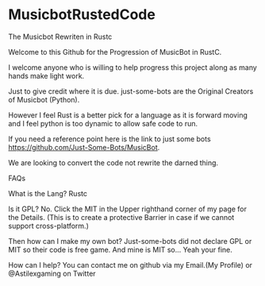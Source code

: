 # MusicbotRustedCode
The Musicbot Rewriten in Rustc

Welcome to this Github for the Progression of MusicBot in RustC.

I welcome anyone who is willing to help progress this project along as many hands make light work.

Just to give credit where it is due. just-some-bots are the Original Creators of Musicbot (Python).

However I feel Rust is a better pick for a language as it is forward moving and I feel python is too dynamic to allow safe code to run.

If you need a reference point here is the link to just some bots https://github.com/Just-Some-Bots/MusicBot.

We are looking to convert the code not rewrite the darned thing.

FAQs

What is the Lang?
Rustc

Is it GPL?
No. Click the MIT in the Upper righthand corner of my page for the Details.
(This is to create a protective Barrier in case if we cannot support cross-platform.)

Then how can I make my own bot?
Just-some-bots did not declare GPL or MIT so their code is free game. And mine is MIT so... Yeah your fine.

How can I help?
You can contact me on github via my Email.(My Profile) or @Astilexgaming on Twitter
